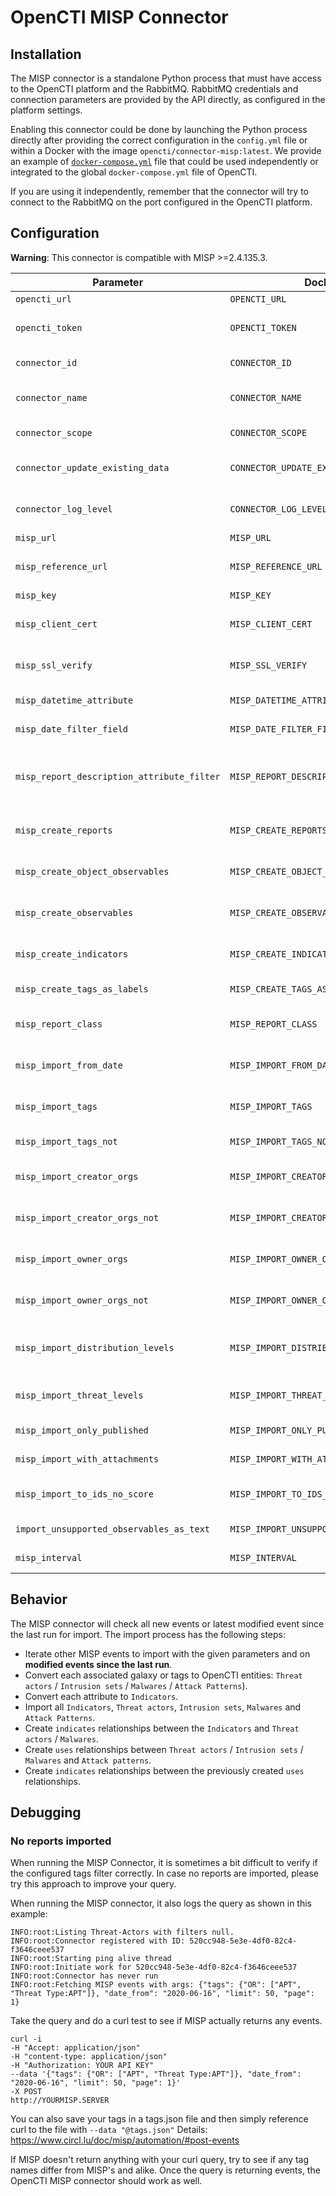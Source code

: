 # OpenCTI MISP Connector

## Installation

The MISP connector is a standalone Python process that must have access to the OpenCTI platform and the RabbitMQ.
RabbitMQ credentials and connection parameters are provided by the API directly, as configured in the platform settings.

Enabling this connector could be done by launching the Python process directly after providing the correct configuration
in the `config.yml` file or within a Docker with the image `opencti/connector-misp:latest`. We provide an example
of [`docker-compose.yml`](docker-compose.yml) file that could be used independently or integrated to the
global `docker-compose.yml` file of OpenCTI.

If you are using it independently, remember that the connector will try to connect to the RabbitMQ on the port
configured in the OpenCTI platform.

## Configuration

**Warning**: This connector is compatible with MISP >=2.4.135.3.

| Parameter                                  | Docker envvar                                 | Mandatory | Description                                                                                                            |
|--------------------------------------------|-----------------------------------------------|-----------|------------------------------------------------------------------------------------------------------------------------|
| `opencti_url`                              | `OPENCTI_URL`                                 | Yes       | The URL of the OpenCTI platform.                                                                                       |
| `opencti_token`                            | `OPENCTI_TOKEN`                               | Yes       | The default admin token configured in the OpenCTI platform parameters file.                                            |
| `connector_id`                             | `CONNECTOR_ID`                                | Yes       | A valid arbitrary `UUIDv4` that must be unique for this connector.                                                     |
| `connector_name`                           | `CONNECTOR_NAME`                              | Yes       | The name of the MISP instance, to identify it if you have multiple MISP connectors.                                    |
| `connector_scope`                          | `CONNECTOR_SCOPE`                             | Yes       | Must be `misp`, not used in this connector.                                                                            |
| `connector_update_existing_data`           | `CONNECTOR_UPDATE_EXISTING_DATA`              | Yes       | If an entity already exists, update its attributes with information provided by this connector.                        |
| `connector_log_level`                      | `CONNECTOR_LOG_LEVEL`                         | Yes       | The log level for this connector, could be `debug`, `info`, `warn` or `error` (less verbose).                          |
| `misp_url`                                 | `MISP_URL`                                    | Yes       | The MISP instance URL.                                                                                                 |
| `misp_reference_url`                       | `MISP_REFERENCE_URL`                          | Yes       | The MISP instance reference URL (used to create external reference, optional)                                          |
| `misp_key`                                 | `MISP_KEY`                                    | Yes       | The MISP instance key.                                                                                                 |
| `misp_client_cert`                         | `MISP_CLIENT_CERT`                            | No        | The client certificate of the MISP instance. It must be a path to the client certificate and readable                  |
| `misp_ssl_verify`                          | `MISP_SSL_VERIFY`                             | Yes       | A boolean (`True` or `False`), check if the SSL certificate is valid when using `https`.                               |
| `misp_datetime_attribute`                  | `MISP_DATETIME_ATTRIBUTE`                     | Yes       | The attribute to be used to get the date of the event.                                                           |
| `misp_date_filter_field`                   | `MISP_DATE_FILTER_FIELD`                      | Yes       | The attribute to be used in filter to query new MISP events.                                                           |
| `misp_report_description_attribute_filter` | `MISP_REPORT_DESCRIPTION_ATTRIBUTE_FILTER`    | No        | Filter to be used to find the attribute with report description (example: "type=comment,category=Internal reference"). |
| `misp_create_reports`                      | `MISP_CREATE_REPORTS`                         | Yes       | A boolean (`True` or `False`), create reports for each imported MISP event.                                            |
| `misp_create_object_observables`           | `MISP_CREATE_OBJECT_OBSERVABLES`              | Yes       | A boolean (`True` or `False`), create a text observable for each imported MISP object.                                 |
| `misp_create_observables`                  | `MISP_CREATE_OBSERVABLES`                     | Yes       | A boolean (`True` or `False`), create an observable for each imported MISP attribute.                                  |
| `misp_create_indicators`                   | `MISP_CREATE_INDICATORS`                      | Yes       | A boolean (`True` or `False`), create an indicator for each imported MISP attribute.                                   |
| `misp_create_tags_as_labels`               | `MISP_CREATE_TAGS_AS_LABELS`                  | No        | A boolean (`True` or `False`), create tags as labels.                                                                  |
| `misp_report_class`                        | `MISP_REPORT_CLASS`                           | No        | If `create_reports` is `True`, specify the `report_class` (category), default is `MISP Event`                          |
| `misp_import_from_date`                    | `MISP_IMPORT_FROM_DATE`                       | No        | A date formatted `YYYY-MM-DD`, only import events created after this date.                                             |
| `misp_import_tags`                         | `MISP_IMPORT_TAGS`                            | No        | A list of tags separated with `,`, only import events with these tags.                                                 |
| `misp_import_tags_not`                     | `MISP_IMPORT_TAGS_NOT`                        | No        | A list of tags separated with `,`, to exclude from import.                                                             |
| `misp_import_creator_orgs`                 | `MISP_IMPORT_CREATOR_ORGS`                    | No        | A list of org identifiers separated with `,`, only import events created by these orgs.                                |
| `misp_import_creator_orgs_not`             | `MISP_IMPORT_CREATOR_ORGS_NOT`                | No        | A list of org identifiers separated with `,`, do not import events created by these orgs.                              |
| `misp_import_owner_orgs`                   | `MISP_IMPORT_OWNER_ORGS`                      | No        | A list of org identifiers separated with `,`, only import events owned by these orgs                                   |
| `misp_import_owner_orgs_not`               | `MISP_IMPORT_OWNER_ORGS_NOT`                  | No        | A list of org identifiers separated with `,`, do not import events owned by these orgs                                 |
| `misp_import_distribution_levels`          | `MISP_IMPORT_DISTRIBUTION_LEVELS`             | No        | A list of distribution levels separated with `,`, only import events with these distribution levels.                   |
| `misp_import_threat_levels`                | `MISP_IMPORT_THREAT_LEVELS`                   | No        | A list of threat levels separated with `,`, only import events with these threat levels.                               |
| `misp_import_only_published`               | `MISP_IMPORT_ONLY_PUBLISHED`                  | No        | Import only MISP published events                                                                                      |
| `misp_import_with_attachments`             | `MISP_IMPORT_WITH_ATTACHMENTS`                | No        | Import attachment attribute content as a file if it is a PDF.                                                          |
| `misp_import_to_ids_no_score`              | `MISP_IMPORT_TO_IDS_NO_SCORE`                 | No        | A score (`Integer`) value for the indicator/observable if the attribute `to_ids` value is no.                          |
| `import_unsupported_observables_as_text`   | `MISP_IMPORT_UNSUPPORTED_OBSERVABLES_AS_TEXT` | No        | Import unsupported observable as x_opencti_text                                                                        |
| `misp_interval`                            | `MISP_INTERVAL`                               | Yes       | Check for new event to import every `n` minutes.                                                                       |

## Behavior

The MISP connector will check all new events or latest modified event since the last run for import. The import process
has the following steps:

- Iterate other MISP events to import with the given parameters and on **modified events since the last run**.
- Convert each associated galaxy or tags to OpenCTI
  entities: `Threat actors` / `Intrusion sets` / `Malwares` / `Attack Patterns`).
- Convert each attribute to `Indicators`.
- Import all `Indicators`, `Threat actors`, `Intrusion sets`, `Malwares` and `Attack Patterns`.
- Create `indicates` relationships between the `Indicators` and `Threat actors` / `Malwares`.
- Create `uses` relationships between `Threat actors` / `Intrusion sets` / `Malwares` and `Attack patterns`.
- Create `indicates` relationships between the previously created `uses` relationships.

## Debugging

### No reports imported

When running the MISP Connector, it is sometimes a bit difficult to verify if the configured tags filter correctly. In
case no reports are imported, please try this approach to improve your query.

When running the MISP connector, it also logs the query as shown in this example:

```
INFO:root:Listing Threat-Actors with filters null.
INFO:root:Connector registered with ID: 520cc948-5e3e-4df0-82c4-f3646ceee537
INFO:root:Starting ping alive thread
INFO:root:Initiate work for 520cc948-5e3e-4df0-82c4-f3646ceee537
INFO:root:Connector has never run
INFO:root:Fetching MISP events with args: {"tags": {"OR": ["APT", "Threat Type:APT"]}, "date_from": "2020-06-16", "limit": 50, "page": 1}
```

Take the query and do a curl test to see if MISP actually returns any events.

```
curl -i
-H "Accept: application/json"
-H "content-type: application/json"
-H "Authorization: YOUR API KEY"
--data '{"tags": {"OR": ["APT", "Threat Type:APT"]}, "date_from": "2020-06-16", "limit": 50, "page": 1}'
-X POST
http://YOURMISP.SERVER
```

You can also save your tags in a tags.json file and then simply reference curl to the file with `--data "@tags.json"`
Details: https://www.circl.lu/doc/misp/automation/#post-events

If MISP doesn't return anything with your curl query, try to see if any tag names differ from MISP's and alike. Once the
query is returning events, the OpenCTI MISP connector should work as well.
